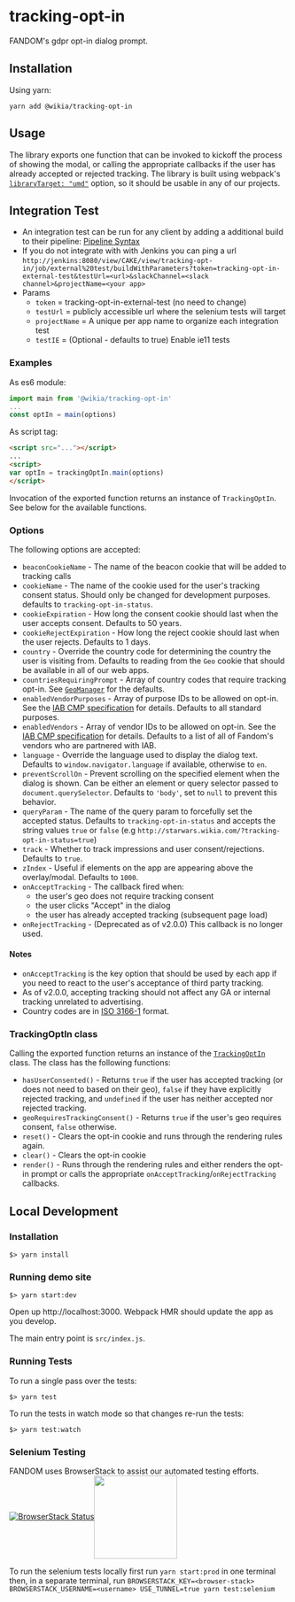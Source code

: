 # tracking-opt-in

FANDOM's gdpr opt-in dialog prompt.

## Installation
Using yarn:
```
yarn add @wikia/tracking-opt-in
```

## Usage
The library exports one function that can be invoked to kickoff the process of showing the modal, or calling the appropriate callbacks if the user has already accepted or rejected tracking. The library is built using webpack's [`libraryTarget: "umd"`](https://webpack.js.org/configuration/output/#module-definition-systems) option, so it should be usable in any of our projects.

## Integration Test
* An integration test can be run for any client by adding a additional build to their pipeline: [Pipeline Syntax](http://jenkins:8080/view/CAKE/view/tracking-opt-in/job/external%20test/pipeline-syntax/)
* If you do not integrate with with Jenkins you can ping a url `http://jenkins:8080/view/CAKE/view/tracking-opt-in/job/external%20test/buildWithParameters?token=tracking-opt-in-external-test&testUrl=<url>&slackChannel=<slack channel>&projectName=<your app>`
* Params
    * `token` = tracking-opt-in-external-test (no need to change)
    * `testUrl` = publicly accessible url where the selenium tests will target
    * `projectName` = A unique per app name to organize each integration test
    * `testIE` = (Optional - defaults to true) Enable ie11 tests

### Examples
As es6 module:
```javascript
import main from '@wikia/tracking-opt-in'
...
const optIn = main(options)
```

As script tag:
```html
<script src="..."></script>
...
<script>
var optIn = trackingOptIn.main(options)
</script>
```

Invocation of the exported function returns an instance of `TrackingOptIn`. See below for the available functions.

### Options
The following options are accepted:

- `beaconCookieName` - The name of the beacon cookie that will be added to tracking calls
- `cookieName` - The name of the cookie used for the user's tracking consent status. Should only be changed for development purposes. defaults to `tracking-opt-in-status`.
- `cookieExpiration` - How long the consent cookie should last when the user accepts consent. Defaults to 50 years.
- `cookieRejectExpiration` - How long the reject cookie should last when the user rejects. Defaults to 1 days.
- `country` - Override the country code for determining the country the user is visiting from. Defaults to reading from the `Geo` cookie that should be available in all of our web apps.
- `countriesRequiringPrompt` - Array of country codes that require tracking opt-in. See [`GeoManager`](https://github.com/Wikia/tracking-opt-in/blob/master/src/GeoManager.js) for the defaults.
- `enabledVendorPurposes` - Array of purpose IDs to be allowed on opt-in. See the [IAB CMP specification](https://github.com/InteractiveAdvertisingBureau/GDPR-Transparency-and-Consent-Framework/blob/master/CMP%20JS%20API%20v1.1%20Final.md) for details. Defaults to all standard purposes.
- `enabledVendors` - Array of vendor IDs to be allowed on opt-in. See the [IAB CMP specification](https://github.com/InteractiveAdvertisingBureau/GDPR-Transparency-and-Consent-Framework/blob/master/CMP%20JS%20API%20v1.1%20Final.md) for details. Defaults to a list of all of Fandom's vendors who are partnered with IAB.
- `language` - Override the language used to display the dialog text. Defaults to `window.navigator.language` if available, otherwise to `en`.
- `preventScrollOn` - Prevent scrolling on the specified element when the dialog is shown. Can be either an element or query selector passed to `document.querySelector`. Defaults to `'body'`, set to `null` to prevent this behavior.
- `queryParam` - The name of the query param to forcefully set the accepted status. Defaults to `tracking-opt-in-status` and accepts the string values `true` or `false` (e.g `http://starwars.wikia.com/?tracking-opt-in-status=true`)
- `track` - Whether to track impressions and user consent/rejections. Defaults to `true`.
- `zIndex` - Useful if elements on the app are appearing above the overlay/modal. Defaults to `1000`.
- `onAcceptTracking` - The callback fired when:
  - the user's geo does not require tracking consent
  - the user clicks "Accept" in the dialog
  - the user has already accepted tracking (subsequent page load)
- `onRejectTracking` - (Deprecated as of v2.0.0) This callback is no longer used.

#### Notes
- `onAcceptTracking` is the key option that should be used by each app if you need to react to the user's acceptance of third party tracking.
- As of v2.0.0, accepting tracking should not affect any GA or internal tracking unrelated to advertising.
- Country codes are in [ISO 3166-1](https://en.wikipedia.org/wiki/ISO_3166-1) format.

### TrackingOptIn class
Calling the exported function returns an instance of the [`TrackingOptIn`](https://github.com/Wikia/tracking-opt-in/blob/master/src/TrackingOptIn.js) class. The class has the following functions:

- `hasUserConsented()` - Returns `true` if the user has accepted tracking (or does not need to based on their geo), `false` if they have explicitly rejected tracking, and `undefined` if the user has neither accepted nor rejected tracking.
- `geoRequiresTrackingConsent()` - Returns `true` if the user's geo requires consent, `false` otherwise.
- `reset()` - Clears the opt-in cookie and runs through the rendering rules again.
- `clear()` - Clears the opt-in cookie
- `render()` - Runs through the rendering rules and either renders the opt-in prompt or calls the appropriate `onAcceptTracking`/`onRejectTracking` callbacks.


## Local Development
### Installation
```
$> yarn install
```
### Running demo site
```
$> yarn start:dev
```

Open up http://localhost:3000. Webpack HMR should update the app as you develop.

The main entry point is `src/index.js`.

### Running Tests
To run a single pass over the tests:
```
$> yarn test
```

To run the tests in watch mode so that changes re-run the tests:
```
$> yarn test:watch
```

### Selenium Testing
FANDOM uses BrowserStack to assist our automated testing efforts.
[![BrowserStack Status](https://www.browserstack.com/automate/badge.svg?badge_key=ZXArSDQvQlk4VjBaOStIcmszYXRuaXpISDAxUHpFanRnSHl5K04va3dMTT0tLVRmblMvY1NEY3JUQTJ3WkhKaE82a3c9PQ==--24c381c7955b4e15f80c34c5b7870490500f5c5b)](https://www.browserstack.com/automate/public-build/ZXArSDQvQlk4VjBaOStIcmszYXRuaXpISDAxUHpFanRnSHl5K04va3dMTT0tLVRmblMvY1NEY3JUQTJ3WkhKaE82a3c9PQ==--24c381c7955b4e15f80c34c5b7870490500f5c5b)<a href="http://www.browserstack.com"><img valign="middle" width="150" src="https://bstacksupport.zendesk.com/attachments/token/ojYZjNWZsYGIGhzwWlxeeoEPT/?name=browserstack-logo-600x315.png"></a>

To run the selenium tests locally first run `yarn start:prod` in one terminal then, in a separate terminal, run `BROWSERSTACK_KEY=<browser-stack> BROWSERSTACK_USERNAME=<username> USE_TUNNEL=true yarn test:selenium`


